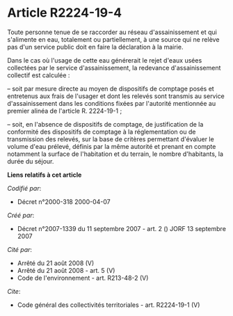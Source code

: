 # Article R2224-19-4

Toute personne tenue de se raccorder au réseau d'assainissement et qui s'alimente en eau, totalement ou partiellement, à une
source qui ne relève pas d'un service public doit en faire la déclaration à la mairie.

Dans le cas où l'usage de cette eau générerait le rejet d'eaux usées collectées par le service d'assainissement, la redevance
d'assainissement collectif est calculée :

– soit par mesure directe au moyen de dispositifs de comptage posés et entretenus aux frais de l'usager et dont les relevés
sont transmis au service d'assainissement dans les conditions fixées par l'autorité mentionnée au premier alinéa de l'article
R. 2224-19-1 ;

– soit, en l'absence de dispositifs de comptage, de justification de la conformité des dispositifs de comptage à la
réglementation ou de transmission des relevés, sur la base de critères permettant d'évaluer le volume d'eau prélevé, définis
par la même autorité et prenant en compte notamment la surface de l'habitation et du terrain, le nombre d'habitants, la durée
du séjour.

**Liens relatifs à cet article**

_Codifié par_:

  - Décret n°2000-318 2000-04-07

_Créé par_:

  - Décret n°2007-1339 du 11 septembre 2007 - art. 2 () JORF 13 septembre 2007

_Cité par_:

  - Arrêté du 21 août 2008 (V)
  - Arrêté du 21 août 2008 - art. 5 (V)
  - Code de l'environnement - art. R213-48-2 (V)

_Cite_:

  - Code général des collectivités territoriales - art. R2224-19-1 (V)

